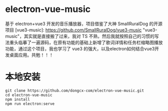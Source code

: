 # electron-vue-music
基于 electron+vue3 开发的音乐播放器，项目借鉴了大神 SmallRuralDog 的开源项目 [vue3-music]: https://github.com/SmallRuralDog/vue3-music  "vue3-music"，其实就是直接搬了过来，我对 TS 不熟，然后我就按照自己的习惯的写法重头临摹了一遍源码，在原有功能的基础上新增了歌词详情和任务栏缩略图播放功能，通过这个项目，我也学习了 vue3 的强大，以及electron如何结合vue3开发桌面应用。共勉！！！

# 本地安装
```
git clone https://github.com/dongcx-com/electron-vue-music.git
cd electron-vue-music
npm install
npm run electron:serve
```
